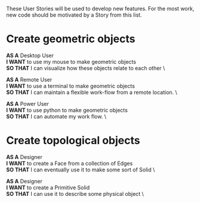 These User Stories will be used to develop new features. For the most work, new code
should be motivated by a Story from this list.

# Create geometric objects
**AS A** Desktop User \
**I WANT** to use my mouse to make geometric objects \
**SO THAT** I can visualize how these objects relate to each other \

**AS A** Remote User \
**I WANT** to use a terminal to make geometric objects \
**SO THAT** I can maintain a flexible work-flow from a remote location. \

**AS A** Power User \
**I WANT** to use python to make geometric objects \
**SO THAT** I can automate my work flow. \

# Create topological objects

**AS A** Designer \
**I WANT** to create a Face from a collection of Edges \
**SO THAT** I can eventually use it to make some sort of Solid \

**AS A** Designer \
**I WANT** to create a Primitive Solid \
**SO THAT** I can use it to describe some physical object \
